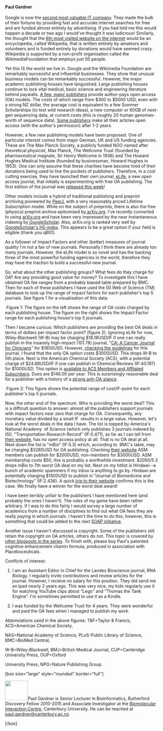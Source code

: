 <html><body><h4>Paul Gardner</h4>

Google is now the <a href="www.telegraph.co.uk/finance/newsbysector/mediatechnologyandtelecoms/digital-media/9580422/Google-passes-Microsoft-to-become-second-richest-tech-firm-behind-Apple.html" target="_blank">second most valuable IT company</a>. They made the bulk of their fortune by providing fast and accurate internet searches for free and are funded almost entirely by advertising. If you had told me this would happen a decade or two ago I would've thought it was ludicrous! Similarly, the thought that the <a href="http://www.alexa.com/siteinfo/wikipedia.org" target="_blank">6th most visited website on the internet</a> would be an encyclopedia, called Wikipedia, that is written entirely by amateurs and volunteers and is funded entirely by donations would have seemed crazy. Wikipedia is supported by a non-profit organisation called the WikimediaFoundation that employs just 50 people.



Yet this IS the world we live in. Google and the Wikimedia Foundation are remarkably successful and influential businesses. They show that unusual business models can be remarkably successful. However, the major academic publishing houses have languished. Large publishing houses continue to lock vital medical, basic science and engineering literature behind paywalls. <a href="http://www.biomedcentral.com/about/apccomparison/" target="_blank">A few, major publishers</a> provide author-pays open access (OA) models. The costs of which range from $300 to $5000 USD, even with a strong NZ dollar, the average cost is equivalent to a few Summer Scholarships (to test wild research ideas), a new computer or 60GB of next-gen sequencing data, at current costs (this is roughly 20 human genomes-worth of sequence data). <a href="http://www.landesbioscience.com/journals/rnabiology/guidelines/" target="_blank">Some publishers</a> make all their articles open access (with the author's permission) after 1-2 years.



However, a few new publishing models have been proposed. One of particular interest comes from major German, UK and US funding agencies. These are The Max Planck Society, a publicly funded NGO named after theoretical physicist, Max Planck, The Wellcome Trust (founded by pharmaceutical magnate, Sir Henry Wellcome in 1936) and The Howard Hughes Medical Institute (founded by businessman, Howard Hughes in 1953). One can only assume that these charities have become tired of their donations being used to line the pockets of publishers. Therefore, in a cost cutting exercise, they have launched their own journal, <a href="http://www.elifesciences.org/the-journal/publishing-fees/" target="_blank">eLife</a>, a new open access journal, that initially is experimenting with free OA publishing. The first edition of the journal was <a href="http://www.ncbi.nlm.nih.gov/pmc/articles/PMC3467772/" target="_blank">released this week</a>!



Other models include a hybrid of traditional publishing and preprint archiving pioneered by <a href="https://peerj.com/" target="_blank">PeerJ</a>, with a very reasonably priced Lifetime Subscription model. While on the subject of preprints, there is also the free (physics) preprint archive epitomised by<a href="http://arxiv.org/" target="_blank"> arXiv.org</a>. I've recently converted to using <a href="http://arxiv.org/" target="_blank">arXiv.org</a> and have been very impressed by the near instantaneous indexing by<a href="http://scholar.google.co.nz/citations?hl=en&amp;user=yag55pAAAAAJ&amp;view_op=list_works&amp;pagesize=100" target="_blank"> GoogleScholar</a>. Also, arXiv.org is ranked very well by <a href="http://scholar.google.com/citations?view_op=top_venues" target="_blank">GoogleScholar's H5-index</a>. This appears to be a great option if your field is eligible (thank you qBIO).



As a follower of Impact Factors and other (better) measures of journal quality I'm not a fan of new journals. Personally I think there are already too many journals. However, the eLife model is so novel and has the backing three of the most powerful funding agencies in the world, therefore they may have the traction to build a successful new journal.



So, what about the other publishing groups? What fees do they charge for OA? Are any providing good value for money? To investigate this I have obtained OA fee ranges from a probably biased table prepared by BMC. Then for each of these publishers I have used the ISI Web of Science (TM) database to look up the range of impact factors for each publisher's top 5 journals. See figure 1 for a visualisation of this data.



<a href="http://www.elifesciences.org/the-journal/publishing-fees/" target="_blank"><img></a> Figure 1: The figure on the left shows the range of OA costs charged by each publishing house. The figure on the right shows the Impact Factor range for each publishing house's top 5 journals.



Then I became curious: Which publishers are providing the best OA deals in terms of dollars per impact factor point? (figure 2). Ignoring eLife for now, Wiley-Blackwell (W-B) may be charging $18.18USD/IF if one can really publish in the insanely high-impact (101.78) journal, "<a href="onlinelibrary.wiley.com/journal/10.3322/(ISSN)1542-4863" target="_blank">CA: A Cancer Journal for Clinicians</a>" for $1850USD. However, <a href="http://onlinelibrary.wiley.com/journal/10.3322/%28ISSN%291542-4863/homepage/FundedAccess.html" target="_blank">checking the guidelines</a> for this journal, I found that the only OA option costs $3000USD. This drops W-B to 5th place. Next is the American Chemical Society (ACS), with a potential charge of $24.88USD/IF if one can publish in Chemical Reviews (IF:40.197) for $1000USD. This option is <a href="http://pubs.acs.org/page/policy/authorchoice/index.html" target="_blank">available to ACS Members and Affliated Subscribers</a>. Dues are $148.00 per year. This is surprisingly reasonable deal for a publisher with a history of a <a href="http://en.wikipedia.org/w/index.php?title=American_Chemical_Society&amp;oldid=510751997#Stance_against_open_access" target="_blank">strong anti-OA stance</a>.



<img> Figure 2: This figure shows the potential range of cost/IF-point for each publisher's top 5 journals.



Now, the other end of the spectrum. Who is providing the worst deal? This is a difficult question to answer: almost all the publishers support journals with impact factors near zero that charge for OA. Consequently, any monetary value divided by a small IF  results in a large value. However, let's look at the worst deals in the data I have. The list is topped by America's National Academy  of Science (which only publishes 3 journals indexed by ISI). "Transportation Research Record" (IF:0.471), as far as I can tell from <a href="http://www.trb.org/Publications/PubsTRRJournalOnline.aspx#copyrightrules" target="_blank">their website</a>, has no open access policy at all. That is no OA deal at all. Next down the list is "mBio" (IF:5.3) which, according to  BMC's table, may be charging $3285USD for OA publishing. Checking <a href="http://mbio.asm.org/site/misc/authors.xhtml" target="_blank">their website</a> ASM members can publish for $2000USD, non-members for $3000USD. ASM membership costs $50, this is probably a worthwhile investment. $2050/5.3 drops mBio to 7th worst OA deal on my list. Next on my hitlist is Hindawi--a bunch of academic spammers if my inbox is anything to go by. Hindawi are potentially charging $1500USD to publish in "Journal of Biomedicine and Biotechnology" (IF:2.436). A quick<a href="http://www.hindawi.com/journals/jbb/apc/" target="_blank"> trip to their website</a> confirms this is the case. We finally have a winner for the worst deal award!



I have been terribly unfair to the publishers I have mentioned here (and probably the ones I haven't). The rules of my game have been rather arbitrary. If I was to do this fairly I would survey a large number of academics from a number of disciplines to find out what OA fees they are really paying in which journals. I haven't the time to do this, however, this is something that could be added to the next <a href="http://project-soap.eu/" target="_blank">SOAP initiative</a>.



Another issue I haven't discussed is copyright. Some of the publishers still retain the copyright on OA articles, others do not. This topic is covered by <a href="http://creativecommons.org.nz/open_access_2012/">other blogposts in the series</a>. To finish with, please buy Paul's patented cognitive enhancement vitamin formula, produced in association with Placeboceuticals.



Conflicts of interest:



1. I am an Assistant Editor in Chief for the Landes Bioscience journal, RNA Biology. I regularly invite contributions and review articles for the journal. However, I receive no salary for this position. They did send me an ipad nearly 2 years ago. This was very nice, my kids regularly use it for watching YouTube clips about "Lego" and "Thomas the Tank Engine". I'm sometimes permitted to use it as a Kindle.



2. I was funded by the Wellcome Trust for 4 years. They were wonderful and paid the OA fees when I managed to publish my work.



Abbreviations used in the above figures: T&amp;F=Taylor &amp; Francis, ACS=American Chemical Society,

NAS=National Academy of Science, PLoS-Public Library of Science, BMC=BioMed Central,

W-B=Wiley-Blackwell, BMJ=British Medical Journal, CUP=Cambridge University Press, OUP=Oxford

University Press, NPG=Nature Publishing Group.



[box size="large" style="rounded" border="full"]



<a href="http://creativecommons.org.nz/wp-content/uploads/2012/10/PGardner_photo.jpg"><img class="alignleft" title="PGardner_photo" src="http://creativecommons.org.nz/wp-content/uploads/2012/10/PGardner_photo-150x128.jpg" alt="" width="75" height="64"></a>Paul Gardner is Senior Lecturer in Bioinformatics, Rutherford Discovery Fellow 2010-2015 and Associate Investigator at the <a href="http://www.bic.canterbury.ac.nz">Biomolecular Interaction Centre</a>, Canterbury University. He can be reached at paul.gardner@canterbury.ac.nz.



[/box]</body></html>